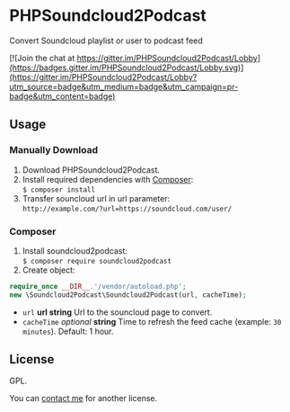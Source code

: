 # PHPSoundcloud2Podcast
Convert Soundcloud playlist or user to podcast feed

[![Join the chat at https://gitter.im/PHPSoundcloud2Podcast/Lobby](https://badges.gitter.im/PHPSoundcloud2Podcast/Lobby.svg)](https://gitter.im/PHPSoundcloud2Podcast/Lobby?utm_source=badge&utm_medium=badge&utm_campaign=pr-badge&utm_content=badge)

## Usage
### Manually Download
1. Download PHPSoundcloud2Podcast.
2. Install required dependencies with [Composer](https://getcomposer.org/):  
`$ composer install`
3. Transfer souncloud url in url parameter:  
 `http://example.com/?url=https://soundcloud.com/user/`

### Composer
1. Install soundcloud2podcast:  
`$ composer require soundcloud2podcast`
2. Create object:  

```php
require_once __DIR__.'/vendor/autoload.php';
new \Soundcloud2Podcast\Soundcloud2Podcast(url, cacheTime);
```
   - `url` **url string** Url to the souncloud page to convert.
   - `cacheTime` _optional_ **string** Time to refresh the feed cache (example: `30 minutes`). Default: 1 hour.

## License
GPL.

You can [contact me](https://gitter.im/PHPSoundcloud2Podcast/Lobby) for another license.
